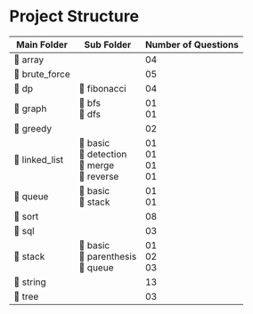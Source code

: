 # Project Structure

| Main Folder    | Sub Folder                                    | Number of Questions     |
|----------------|-----------------------------------------------|-------------------------|
| 📁 array       |                                               | 04                      |
| 📁 brute_force |                                               | 05                      |
| 📁 dp          | 📂 fibonacci                                  | 04                      |
| 📁 graph       | 📂 bfs<br> 📂 dfs                             | 01<br> 01               |
| 📁 greedy      |                                               | 02                      |
| 📁 linked_list | 📂 basic<br> 📂 detection<br> 📂 merge<br> 📂 reverse | 01<br> 01<br> 01<br> 01 |
| 📁 queue       | 📂 basic<br> 📂 stack                         | 01<br> 01               |
| 📁 sort        |                                               | 08                      |
| 📁 sql         |                                               | 03                      |
| 📁 stack       | 📂 basic<br> 📂 parenthesis<br> 📂 queue      | 01<br> 02<br> 03        |
| 📁 string      |                                               | 13                      |
| 📁 tree        |                                               | 03                      |